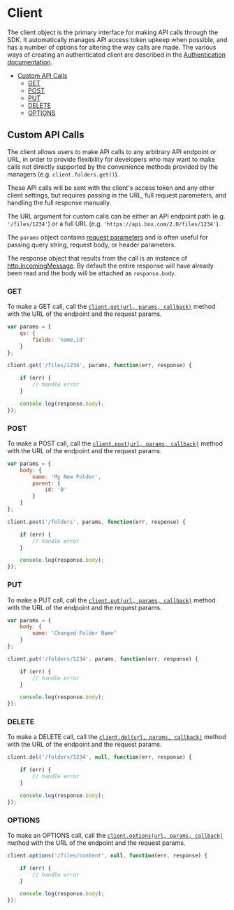 Client
======

The client object is the primary interface for making API calls through the SDK.
It automatically manages API access token upkeep when possible, and has a number of
options for altering the way calls are made.  The various ways of creating an authenticated
client are described in the [Authentication documentation](authentication.md).

<!-- START doctoc generated TOC please keep comment here to allow auto update -->
<!-- DON'T EDIT THIS SECTION, INSTEAD RE-RUN doctoc TO UPDATE -->


- [Custom API Calls](#custom-api-calls)
  - [GET](#get)
  - [POST](#post)
  - [PUT](#put)
  - [DELETE](#delete)
  - [OPTIONS](#options)

<!-- END doctoc generated TOC please keep comment here to allow auto update -->

Custom API Calls
----------------

The client allows users to make API calls to any arbitrary API endpoint or URL,
in order to provide flexibility for developers who may want to make calls not directly
supported by the convenience methods provided by the managers (e.g. `client.folders.get()`).

These API calls will be sent with the client's access token and any other client settings,
but requires passing in the URL, full request parameters, and handling the full response
manually.

The URL argument for custom calls can be either an API endpoint path (e.g. `'/files/1234'`)
or a full URL (e.g. `'https://api.box.com/2.0/files/1234'`).

The `params` object contains
[request parameters](https://github.com/request/request#requestoptions-callback)
and is often useful for passing query string, request body, or header parameters.

The response object that results from the call is an instance of
[http.IncomingMessage](https://nodejs.org/api/http.html#http_class_http_incomingmessage).
By default the entire response will have already been read and the body will be attached
as `response.body`.

### GET

To make a GET call, call the
[`client.get(url, params, callback)`](http://opensource.box.com/box-node-sdk/jsdoc/BoxClient.html#get)
method with the URL of the endpoint and the request params.

```js
var params = {
    qs: {
        fields: 'name,id'
    }
};

client.get('/files/1234', params, function(err, response) {

    if (err) {
        // handle error
    }

    console.log(response.body);
});
```

### POST

To make a POST call, call the
[`client.post(url, params, callback)`](http://opensource.box.com/box-node-sdk/jsdoc/BoxClient.html#post)
method with the URL of the endpoint and the request params.

```js
var params = {
    body: {
        name: 'My New Folder',
        parent: {
            id: '0'
        }
    }
};

client.post('/folders', params, function(err, response) {

    if (err) {
        // handle error
    }

    console.log(response.body);
});
```

### PUT

To make a PUT call, call the
[`client.put(url, params, callback)`](http://opensource.box.com/box-node-sdk/jsdoc/BoxClient.html#put)
method with the URL of the endpoint and the request params.

```js
var params = {
    body: {
        name: 'Changed Folder Name'
    }
};

client.put('/folders/1234', params, function(err, response) {

    if (err) {
        // handle error
    }

    console.log(response.body);
});
```

### DELETE

To make a DELETE call, call the
[`client.del(url, params, callback)`](http://opensource.box.com/box-node-sdk/jsdoc/BoxClient.html#del)
method with the URL of the endpoint and the request params.

```js
client.del('/folders/1234', null, function(err, response) {

    if (err) {
        // handle error
    }

    console.log(response.body);
});
```

### OPTIONS

To make an OPTIONS call, call the
[`client.options(url, params, callback)`](http://opensource.box.com/box-node-sdk/jsdoc/BoxClient.html#options)
method with the URL of the endpoint and the request params.

```js
client.options('/files/content', null, function(err, response) {

    if (err) {
        // handle error
    }

    console.log(response.body);
});
```
